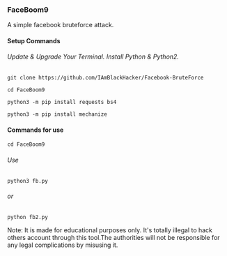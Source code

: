 ### FaceBoom9
A simple facebook bruteforce attack.

#### Setup Commands
###### Update & Upgrade Your Terminal. Install Python & Python2.

```
git clone https://github.com/IAmBlackHacker/Facebook-BruteForce
```
```
cd FaceBoom9
```
```
python3 -m pip install requests bs4
```
```
python3 -m pip install mechanize
```

#### Commands for use
```
cd FaceBoom9
```
###### Use
```
python3 fb.py
```
###### or
```
python fb2.py
```

Note: It is made for educational purposes only. It's totally illegal to hack others account through this tool.The authorities will not be responsible for any legal complications by misusing it.
